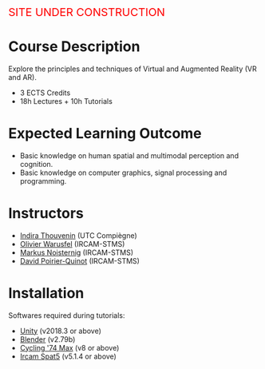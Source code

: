 <span style="color:red; font-size: 22px">SITE UNDER CONSTRUCTION</span>

# Course Description

Explore the principles and techniques of Virtual and Augmented Reality (VR and AR).

- 3 ECTS Credits
- 18h Lectures + 10h Tutorials

# Expected Learning Outcome

- Basic knowledge on human spatial and multimodal perception and cognition.
- Basic knowledge on computer graphics, signal processing and programming.

# Instructors

- [Indira Thouvenin](https://www.hds.utc.fr/~ithouven/dokuwiki/) (UTC Compiègne)
- [Olivier Warusfel](https://www.ircam.fr/person/olivier-warusfel/) (IRCAM-STMS)
- [Markus Noisternig](https://www.noisternig.com/) (IRCAM-STMS)
- [David Poirier-Quinot](https://pyrapple.github.io/) (IRCAM-STMS)

<!-- 
# Lectures

See the [Lectures page](lectures.md).

# Tutorials

See the [Tutorials page](tutorials.md). 
-->

<!-- 

![Screenshot](img/evertims-framework.jpg)

First Header | Second Header | Third Header
:----------- |:-------------:| -----------:
Left         | Center        | Right
Left         | Center        | Right

 -->


# Installation

Softwares required during tutorials:

- [Unity](https://unity3d.com/get-unity/download/archive) (v2018.3 or above)
- [Blender](https://download.blender.org/release/Blender2.79/) (v2.79b)
- [Cycling '74 Max](https://cycling74.com/products/max/) (v8 or above)
- [Ircam Spat5](https://forumnet.ircam.fr/product/spat-en/) (v5.1.4 or above)
